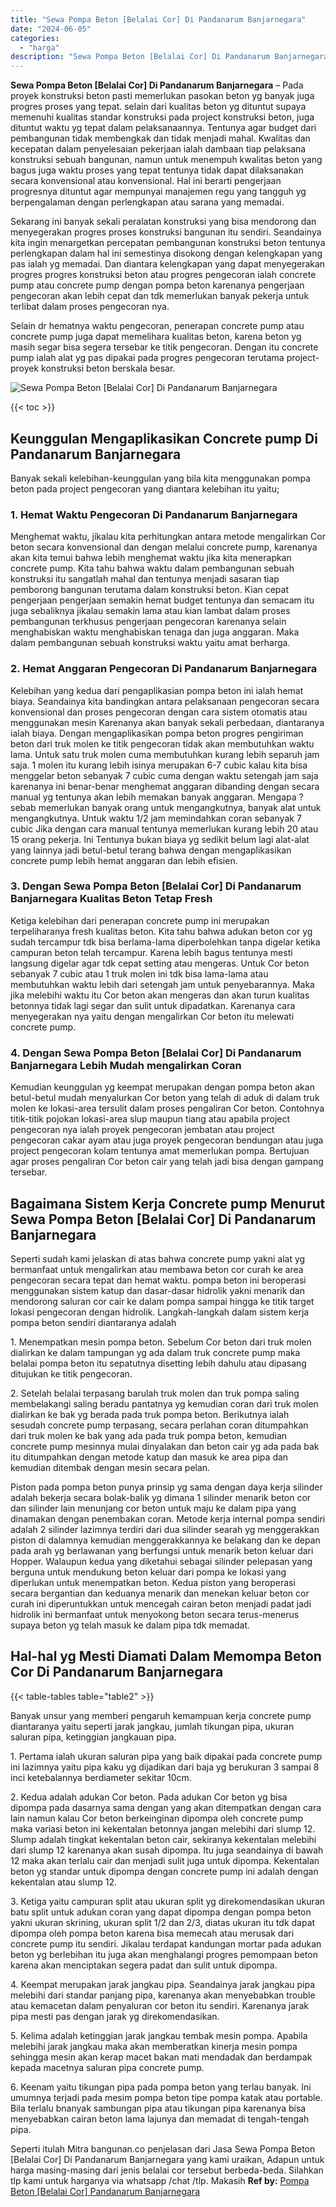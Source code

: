 ```yaml
---
title: "Sewa Pompa Beton [Belalai Cor] Di Pandanarum Banjarnegara"
date: "2024-06-05"
categories: 
  - "harga"
description: "Sewa Pompa Beton [Belalai Cor] Di Pandanarum Banjarnegara. Seperti itulah Mitra bangunan.co penjelasan dari Jasa Sewa Pompa Beton [Belalai Cor] Di Pandanar..."
---
```


**Sewa Pompa Beton \[Belalai Cor\] Di Pandanarum Banjarnegara** – Pada proyek konstruksi beton pasti memerlukan pasokan beton yg banyak juga progres proses yang tepat. selain dari kualitas beton yg dituntut supaya memenuhi kualitas standar konstruksi pada project konstruksi beton, juga dituntut waktu yg tepat dalam pelaksanaannya. Tentunya agar budget dari pembangunan tidak membengkak dan tidak menjadi mahal. Kwalitas dan kecepatan dalam penyelesaian pekerjaan ialah dambaan tiap pelaksana konstruksi sebuah bangunan, namun untuk menempuh kwalitas beton yang bagus juga waktu proses yang tepat tentunya tidak dapat dilaksanakan secara konvensional atau konvensional. Hal ini berarti pengerjaan progresnya dituntut agar mempunyai manajemen regu yang tangguh yg berpengalaman dengan perlengkapan atau sarana yang memadai.

Sekarang ini banyak sekali peralatan konstruksi yang bisa mendorong dan menyegerakan progres proses konstruksi bangunan itu sendiri. Seandainya kita ingin menargetkan percepatan pembangunan konstruksi beton tentunya perlengkapan dalam hal ini semestinya disokong dengan kelengkapan yang pas ialah yg memadai. Dan diantara kelengkapan yang dapat menyegerakan progres progres konstruksi beton atau progres pengecoran ialah concrete pump atau concrete pump dengan pompa beton karenanya pengerjaan pengecoran akan lebih cepat dan tdk memerlukan banyak pekerja untuk terlibat dalam proses pengecoran nya.

Selain dr hematnya waktu pengecoran, penerapan concrete pump atau concrete pump juga dapat memelihara kualitas beton, karena beton yg masih segar bisa segera tersebar ke titik pengecoran. Dengan itu concrete pump ialah alat yg pas dipakai pada progres pengecoran terutama project-proyek konstruksi beton berskala besar.

![Sewa Pompa Beton [Belalai Cor] Di Pandanarum Banjarnegara](/images/sewa-concrete-pump-32.png)

{{< toc >}}

## Keunggulan Mengaplikasikan Concrete pump Di Pandanarum Banjarnegara

Banyak sekali kelebihan-keunggulan yang bila kita menggunakan pompa beton pada project pengecoran yang diantara kelebihan itu yaitu;

### 1\. Hemat Waktu Pengecoran Di Pandanarum Banjarnegara

Menghemat waktu, jikalau kita perhitungkan antara metode mengalirkan Cor beton secara konvensional dan dengan melalui concrete pump, karenanya akan kita temui bahwa lebih menghemat waktu jika kita menerapkan concrete pump. Kita tahu bahwa waktu dalam pembangunan sebuah konstruksi itu sangatlah mahal dan tentunya menjadi sasaran tiap pemborong bangunan terutama dalam konstruksi beton. Kian cepat pengerjaan pengerjaan semakin hemat budget tentunya dan semacam itu juga sebaliknya jikalau semakin lama atau kian lambat dalam proses pembangunan terkhusus pengerjaan pengecoran karenanya selain menghabiskan waktu menghabiskan tenaga dan juga anggaran. Maka dalam pembangunan sebuah konstruksi waktu yaitu amat berharga.

### 2\. Hemat Anggaran Pengecoran Di Pandanarum Banjarnegara

Kelebihan yang kedua dari pengaplikasian pompa beton ini ialah hemat biaya. Seandainya kita bandingkan antara pelaksanaan pengecoran secara konvensional dan proses pengecoran dengan cara sistem otomatis atau menggunakan mesin Karenanya akan banyak sekali perbedaan, diantaranya ialah biaya. Dengan mengaplikasikan pompa beton progres pengiriman beton dari truk molen ke titik pengecoran tidak akan membutuhkan waktu lama. Untuk satu truk molen cuma membutuhkan kurang lebih separuh jam saja. 1 molen itu kurang lebih isinya merupakan 6-7 cubic kalau kita bisa menggelar beton sebanyak 7 cubic cuma dengan waktu setengah jam saja karenanya ini benar-benar menghemat anggaran dibanding dengan secara manual yg tentunya akan lebih memakan banyak anggaran. Mengapa ? sebab memerlukan banyak orang untuk mengangkutnya, banyak alat untuk mengangkutnya. Untuk waktu 1/2 jam memindahkan coran sebanyak 7 cubic Jika dengan cara manual tentunya memerlukan kurang lebih 20 atau 15 orang pekerja. Ini Tentunya bukan biaya yg sedikit belum lagi alat-alat yang lainnya jadi betul-betul terang bahwa dengan mengaplikasikan concrete pump lebih hemat anggaran dan lebih efisien.

### 3\. Dengan Sewa Pompa Beton \[Belalai Cor\] Di Pandanarum Banjarnegara Kualitas Beton Tetap Fresh

Ketiga kelebihan dari penerapan concrete pump ini merupakan terpeliharanya fresh kualitas beton. Kita tahu bahwa adukan beton cor yg sudah tercampur tdk bisa berlama-lama diperbolehkan tanpa digelar ketika campuran beton telah tercampur. Karena lebih bagus tentunya mesti langsung digelar agar tdk cepat setting atau mengeras. Untuk Cor beton sebanyak 7 cubic atau 1 truk molen ini tdk bisa lama-lama atau membutuhkan waktu lebih dari setengah jam untuk penyebarannya. Maka jika melebihi waktu itu Cor beton akan mengeras dan akan turun kualitas betonnya tidak lagi segar dan sulit untuk dipadatkan. Karenanya cara menyegerakan nya yaitu dengan mengalirkan Cor beton itu melewati concrete pump.

### 4\. Dengan Sewa Pompa Beton \[Belalai Cor\] Di Pandanarum Banjarnegara Lebih Mudah mengalirkan Coran

Kemudian keunggulan yg keempat merupakan dengan pompa beton akan betul-betul mudah menyalurkan Cor beton yang telah di aduk di dalam truk molen ke lokasi-area tersulit dalam proses pengaliran Cor beton. Contohnya titik-titik pojokan lokasi-area slup maupun tiang atau apabila project pengecoran nya ialah proyek pengecoran jembatan atau project pengecoran cakar ayam atau juga proyek pengecoran bendungan atau juga project pengecoran kolam tentunya amat memerlukan pompa. Bertujuan agar proses pengaliran Cor beton cair yang telah jadi bisa dengan gampang tersebar.

## Bagaimana Sistem Kerja Concrete pump Menurut Sewa Pompa Beton \[Belalai Cor\] Di Pandanarum Banjarnegara

Seperti sudah kami jelaskan di atas bahwa concrete pump yakni alat yg bermanfaat untuk mengalirkan atau membawa beton cor curah ke area pengecoran secara tepat dan hemat waktu. pompa beton ini beroperasi menggunakan sistem katup dan dasar-dasar hidrolik yakni menarik dan mendorong saluran cor cair ke dalam pompa sampai hingga ke titik target lokasi pengecoran dengan hidrolik. Langkah-langkah dalam sistem kerja pompa beton sendiri diantaranya adalah

1\. Menempatkan mesin pompa beton. Sebelum Cor beton dari truk molen dialirkan ke dalam tampungan yg ada dalam truk concrete pump maka belalai pompa beton itu sepatutnya disetting lebih dahulu atau dipasang ditujukan ke titik pengecoran.

2\. Setelah belalai terpasang barulah truk molen dan truk pompa saling membelakangi saling beradu pantatnya yg kemudian coran dari truk molen dialirkan ke bak yg berada pada truk pompa beton. Berikutnya ialah sesudah concrete pump terpasang, secara perlahan coran ditumpahkan dari truk molen ke bak yang ada pada truk pompa beton, kemudian concrete pump mesinnya mulai dinyalakan dan beton cair yg ada pada bak itu ditumpahkan dengan metode katup dan masuk ke area pipa dan kemudian ditembak dengan mesin secara pelan.

Piston pada pompa beton punya prinsip yg sama dengan daya kerja silinder adalah bekerja secara bolak-balik yg dimana 1 silinder menarik beton cor dan silinder lain menunjang cor beton untuk maju ke dalam pipa yang dinamakan dengan penembakan coran. Metode kerja internal pompa sendiri adalah 2 silinder lazimnya terdiri dari dua silinder searah yg menggerakkan piston di dalamnya kemudian menggerakkannya ke belakang dan ke depan pada arah yg berlawanan yang berfungsi untuk menarik beton keluar dari Hopper. Walaupun kedua yang diketahui sebagai silinder pelepasan yang berguna untuk mendukung beton keluar dari pompa ke lokasi yang diperlukan untuk menempatkan beton. Kedua piston yang beroperasi secara bergantian dan keduanya menarik dan menekan keluar beton cor curah ini diperuntukkan untuk mencegah cairan beton menjadi padat jadi hidrolik ini bermanfaat untuk menyokong beton secara terus-menerus supaya beton yg telah masuk ke dalam pipa tdk memadat.

## Hal-hal yg Mesti Diamati Dalam Memompa Beton Cor Di Pandanarum Banjarnegara

{{< table-tables table="table2" >}}

Banyak unsur yang memberi pengaruh kemampuan kerja concrete pump diantaranya yaitu seperti jarak jangkau, jumlah tikungan pipa, ukuran saluran pipa, ketinggian jangkauan pipa.

1\. Pertama ialah ukuran saluran pipa yang baik dipakai pada concrete pump ini lazimnya yaitu pipa kaku yg dijadikan dari baja yg berukuran 3 sampai 8 inci ketebalannya berdiameter sekitar 10cm.

2\. Kedua adalah adukan Cor beton. Pada adukan Cor beton yg bisa dipompa pada dasarnya sama dengan yang akan ditempatkan dengan cara lain namun kalau Cor beton berkeinginan dipompa oleh concrete pump maka variasi beton ini kekentalan betonnya jangan melebihi dari slump 12. Slump adalah tingkat kekentalan beton cair, sekiranya kekentalan melebihi dari slump 12 karenanya akan susah dipompa. Itu juga seandainya di bawah 12 maka akan terlalu cair dan menjadi sulit juga untuk dipompa. Kekentalan beton yg standar untuk dipompa dengan concrete pump ini adalah dengan kekentalan atau slump 12.

3\. Ketiga yaitu campuran split atau ukuran split yg direkomendasikan ukuran batu split untuk adukan coran yang dapat dipompa dengan pompa beton yakni ukuran skrining, ukuran split 1/2 dan 2/3, diatas ukuran itu tdk dapat dipompa oleh pompa beton karena bisa memecah atau merusak dari concrete pump itu sendiri. Jikalau terdapat kandungan mortar pada adukan beton yg berlebihan itu juga akan menghalangi progres pemompaan beton karena akan menciptakan segera padat dan sulit untuk dipompa.

4\. Keempat merupakan jarak jangkau pipa. Seandainya jarak jangkau pipa melebihi dari standar panjang pipa, karenanya akan menyebabkan trouble atau kemacetan dalam penyaluran cor beton itu sendiri. Karenanya jarak pipa mesti pas dengan jarak yg direkomendasikan.

5\. Kelima adalah ketinggian jarak jangkau tembak mesin pompa. Apabila melebihi jarak jangkau maka akan memberatkan kinerja mesin pompa sehingga mesin akan kerap macet bakan mati mendadak dan berdampak kepada macetnya saluran pipa concrete pump.

6\. Keenam yaitu tikungan pipa pada pompa beton yang terlau banyak. Ini umumnya terjadi pada mesim pompa beton tipe pompa katak atau portable. Bila terlalu bnanyak sambungan pipa atau tikungan pipa karenanya bisa menyebabkan cairan beton lama lajunya dan memadat di tengah-tengah pipa.

Seperti itulah Mitra bangunan.co penjelasan dari Jasa Sewa Pompa Beton \[Belalai Cor\] Di Pandanarum Banjarnegara yang kami uraikan, Adapun untuk harga masing-masing dari jenis belalai cor tersebut berbeda-beda. Silahkan tlp kami untuk harganya via whatsapp /chat /tlp. Makasih
**Ref by:** [Pompa Beton [Belalai Cor] Pandanarum Banjarnegara](https://id.wikipedia.org/wiki/Pompa)
